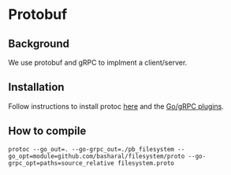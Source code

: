 # Protobuf

## Background

We use protobuf and gRPC to implment a client/server.

## Installation

Follow instructions to install protoc [here](https://developers.google.com/protocol-buffers) and the [Go/gRPC plugins](https://grpc.io/docs/languages/go/quickstart/).

## How to compile

`protoc --go_out=. --go-grpc_out=./pb_filesystem --go_opt=module=github.com/basharal/filesystem/proto --go-grpc_opt=paths=source_relative filesystem.proto`
